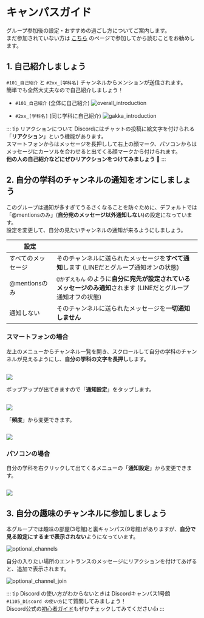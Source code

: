 # キャンパスガイド

グループ参加後の設定・おすすめの過ごし方についてご案内します。  
まだ参加されていない方は [こちら](/howtojoin) のページで参加してから読むことをお勧めします。  

## 1. 自己紹介しましょう

`#101_自己紹介` と `#2xx_[学科名]` チャンネルからメンションが送信されます。  
簡単でも全然大丈夫なので自己紹介しましょう！

- `#101_自己紹介` (全体に自己紹介)
![overall_introduction](./assets/img/guide/overall_introduction.png)

- `#2xx_[学科名]` (同じ学科に自己紹介)
![gakka_introduction](./assets/img/guide/gakka_introduction.png)

::: tip リアクションについて
Discordにはチャットの投稿に絵文字を付けられる「**リアクション**」という機能があります。  
スマートフォンからはメッセージを長押しして右上の顔マーク、パソコンからはメッセージにカーソルを合わせると出てくる顔マークから付けられます。  
**他の人の自己紹介などにぜひリアクションをつけてみましょう** :clap:
:::

## 2. 自分の学科のチャンネルの通知をオンにしましょう

このグループは通知が多すぎてうるさくなることを防ぐために、デフォルトでは「@mentionsのみ」(**自分宛のメッセージ以外通知しない**)の設定になっています。  
設定を変更して、自分の見たいチャンネルの通知が来るようにしましょう。

| 設定 ||
| --- | --- |
| すべてのメッセージ | そのチャンネルに送られたメッセージを**すべて通知**します (LINEだとグループ通知オンの状態) |
| @mentionsのみ | `@かずえもん` のように**自分に宛先が設定されているメッセージのみ通知**されます (LINEだとグループ通知オフの状態) |
| 通知しない | そのチャンネルに送られたメッセージを**一切通知しません** |

### スマートフォンの場合

左上のメニューからチャンネル一覧を開き、スクロールして自分の学科のチャンネルが見えるようにし、**自分の学科の文字を長押し**します。

<img src="./assets/img/guide/sp_open_channel_settings.png" style="margin-top: 1rem;max-height: 500px;"/>

ポップアップが出てきますので「**通知設定**」をタップします。

<img src="./assets/img/guide/sp_open_notification_settings.png" style="margin-top: 1rem;max-height: 500px;"/>

「**頻度**」から変更できます。

<img src="./assets/img/guide/sp_notification_settings.png" style="margin-top: 1em;max-height: 500px;"/>

### パソコンの場合

自分の学科を右クリックして出てくるメニューの「**通知設定**」から変更できます。

<img src="./assets/img/guide/pc_notification_settings.png" style="margin-top: 1em;max-height: 500px;"/>

## 3. 自分の趣味のチャンネルに参加しましょう

本グループでは趣味の部屋(3号館)と裏キャンパス(9号館)がありますが、**自分で見る設定にするまで表示されない**ようになっています。

![optional_channels](./assets/img/guide/optional_channels.png)

自分の入りたい場所のエントランスのメッセージにリアクションを付けてあげると、追加で表示されます。

![optional_channel_join](./assets/img/guide/optional_channel_join.png)

::: tip Discord の使い方がわからないときは
Discordキャンパス1号館`#1105_Discord の使い方`にて質問してみましょう！  
Discord公式の[初心者ガイド](https://support.discord.com/hc/ja/articles/360045138571-Discord-%E5%88%9D%E5%BF%83%E8%80%85%E3%82%AC%E3%82%A4%E3%83%89)もぜひチェックしてみてください:thumbsup:
:::